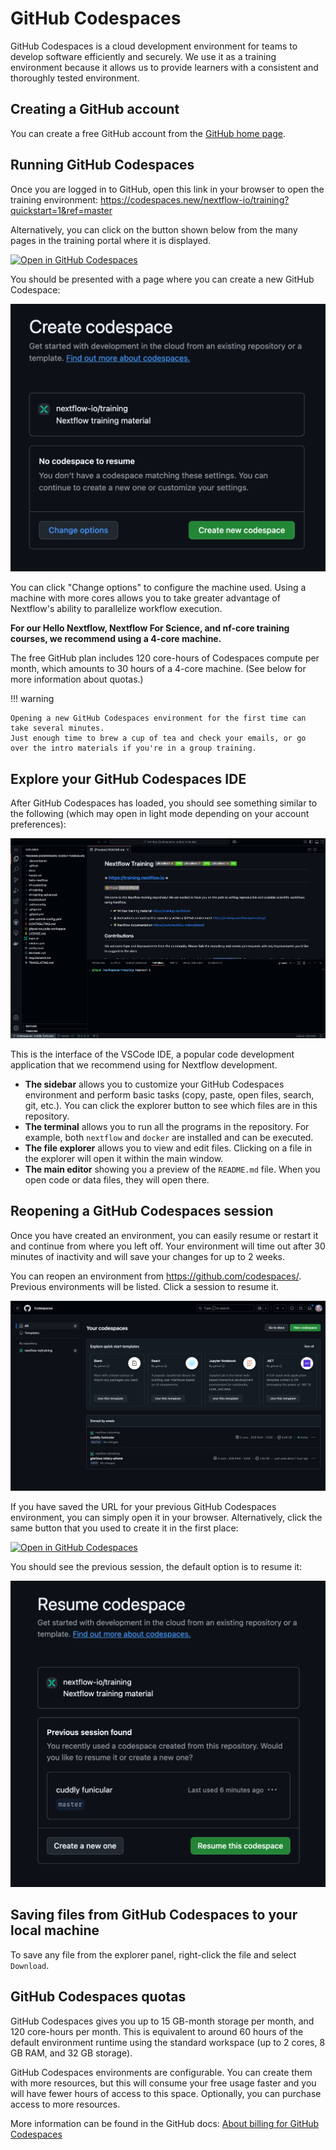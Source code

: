 # GitHub Codespaces

GitHub Codespaces is a cloud development environment for teams to develop software efficiently and securely.
We use it as a training environment because it allows us to provide learners with a consistent and thoroughly tested environment.

## Creating a GitHub account

You can create a free GitHub account from the [GitHub home page](https://github.com/).

## Running GitHub Codespaces

Once you are logged in to GitHub, open this link in your browser to open the training environment: <https://codespaces.new/nextflow-io/training?quickstart=1&ref=master>

Alternatively, you can click on the button shown below from the many pages in the training portal where it is displayed.

[![Open in GitHub Codespaces](https://github.com/codespaces/badge.svg)](https://codespaces.new/nextflow-io/training?quickstart=1&ref=master)

You should be presented with a page where you can create a new GitHub Codespace:

![Create a GitHub Codespace](img/codespaces_create.png)

You can click "Change options" to configure the machine used.
Using a machine with more cores allows you to take greater advantage of Nextflow's ability to parallelize workflow execution.

**For our Hello Nextflow, Nextflow For Science, and nf-core training courses, we recommend using a 4-core machine.**

The free GitHub plan includes 120 core-hours of Codespaces compute per month, which amounts to 30 hours of a 4-core machine.
(See below for more information about quotas.)

!!! warning

    Opening a new GitHub Codespaces environment for the first time can take several minutes.
    Just enough time to brew a cup of tea and check your emails, or go over the intro materials if you're in a group training.

## Explore your GitHub Codespaces IDE

After GitHub Codespaces has loaded, you should see something similar to the following (which may open in light mode depending on your account preferences):

![GitHub Codespaces welcome](img/codespaces_welcome.png)

This is the interface of the VSCode IDE, a popular code development application that we recommend using for Nextflow development.

- **The sidebar** allows you to customize your GitHub Codespaces environment and perform basic tasks (copy, paste, open files, search, git, etc.). You can click the explorer button to see which files are in this repository.
- **The terminal** allows you to run all the programs in the repository. For example, both `nextflow` and `docker` are installed and can be executed.
- **The file explorer** allows you to view and edit files. Clicking on a file in the explorer will open it within the main window.
- **The main editor** showing you a preview of the `README.md` file. When you open code or data files, they will open there.

## Reopening a GitHub Codespaces session

Once you have created an environment, you can easily resume or restart it and continue from where you left off.
Your environment will time out after 30 minutes of inactivity and will save your changes for up to 2 weeks.

You can reopen an environment from <https://github.com/codespaces/>.
Previous environments will be listed.
Click a session to resume it.

![List GitHub Codespace sessions](img/codespaces_list.png)

If you have saved the URL for your previous GitHub Codespaces environment, you can simply open it in your browser.
Alternatively, click the same button that you used to create it in the first place:

[![Open in GitHub Codespaces](https://github.com/codespaces/badge.svg)](https://codespaces.new/nextflow-io/training?quickstart=1&ref=master)

You should see the previous session, the default option is to resume it:

![Resume a GitHub Codespace](img/codespaces_resume.png)

## Saving files from GitHub Codespaces to your local machine

To save any file from the explorer panel, right-click the file and select `Download`.

## GitHub Codespaces quotas

GitHub Codespaces gives you up to 15 GB-month storage per month, and 120 core-hours per month.
This is equivalent to around 60 hours of the default environment runtime using the standard workspace (up to 2 cores, 8 GB RAM, and 32 GB storage).

GitHub Codespaces environments are configurable.
You can create them with more resources, but this will consume your free usage faster and you will have fewer hours of access to this space.
Optionally, you can purchase access to more resources.

More information can be found in the GitHub docs:
[About billing for GitHub Codespaces](https://docs.github.com/en/billing/managing-billing-for-your-products/managing-billing-for-github-codespaces/about-billing-for-github-codespaces)
